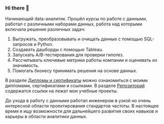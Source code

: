 ### Hi there 👋

<!--
**chistyakovma/chistyakovma** is a ✨ _special_ ✨ repository because its `README.md` (this file) appears on your GitHub profile.

Here are some ideas to get you started:

- 🔭 I’m currently working on ...
- 🌱 I’m currently learning ...
- 👯 I’m looking to collaborate on ...
- 🤔 I’m looking for help with ...
- 💬 Ask me about ...
- 📫 How to reach me: ...
- 😄 Pronouns: ...
- ⚡ Fun fact: ...
-->
Начинающий data-аналитик. Прошёл курсы по работе с данными, работал с различными наборами данных, работа над которыми включала решение различных задач: 
1. Выгружать, преобразовывать и очищать данные с помощью SQL-запросов и Python.
2. Создавать дашборды с помощью Tableau.
3. Запускать А/В-тестирования для проверки гипотез.
4. Рассчитывать ключевые метрики работы компании и оценивать их значимость.
5. Помогать бизнесу принимать решения на основе данных.

В разделе [Дипломы и сертификаты](https://github.com/chistyakovma/diploms) можно ознакомиться с моими дипломами, сертификатами и ссылками. В разделе [Репозиторий](https://github.com/chistyakovma/data_analysis_projects) содержатся ссылки на лежат мои учебные проекты.

До ухода в работу с данными работал инженером в узкой но очень интересной области проектирования стандартов частоты. В настоящее время я ищу возможности для дальнейшего развития своих навыков и карьеры в области аналитики данных.
